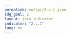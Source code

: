 ```yaml
---
permalink: en/api/2-c-1.json
sdg_goal: 2
layout: json_indicator
indicator: "2.c.1"
lang: en
---
```

